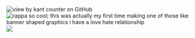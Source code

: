 ![ view by kant counter on GitHub](https://komarev.com/ghpvc/?username=kagefumiw&color=e76d7c)  
![rappa so cool; this was actually my first time making one of those like banner shaped graphics i have a love hate relationship](https://files.catbox.moe/fu2n7e.png) 　　　　
![](https://files.catbox.moe/0vj438.png)  
<!--
**K-ANT0/K-ANT0** is a ✨ _special_ ✨ repository because its `README.md` (this file) appears on your GitHub profile.

Here are some ideas to get you started:

- 🔭 I’m currently working on ...
- 🌱 I’m currently learning ...
- 👯 I’m looking to collaborate on ...
- 🤔 I’m looking for help with ...
- 💬 Ask me about ...
- 📫 How to reach me: ...
- 😄 Pronouns: ...
- ⚡ Fun fact: ...
-->
